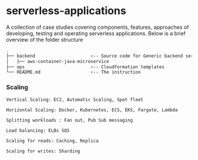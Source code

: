 # serverless-applications
A collection of case studies covering components, features, approaches of developing, testing and operating serverless applications. Below is a brief overview of the folder structure

```bash
.
├── backend                     <-- Source code for Generic backend services 
│   ├── aws-container-java-microservice
├── ops                         <-- Cloudformation templates
└── README.md                   <-- The instruction
```



### Scaling ###

    Vertical Scaling: EC2, Automatic Scaling, Spot fleet
    
    Horizontal Scaling: Docker, Kubernetes, ECS, EKS, Fargate, Lambda

    Splitting workloads : Fan out, Pub Sub messaging
    
    Load balancing: ELBs SQS
    
    Scaling for reads: Caching, Replica
    
    Scaling for writes: Sharding

